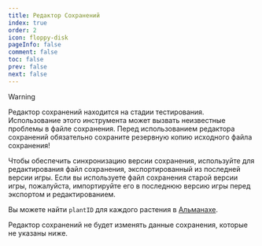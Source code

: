 ```yaml
---
title: Редактор Сохранений
index: true
order: 2
icon: floppy-disk
pageInfo: false
comment: false
toc: false
prev: false
next: false
---
```


<script setup>
    import Editor from '@source/components/save-editor/App.vue';
    import { provide } from 'vue';
    import { onMounted } from 'vue';
    provide("i18nLanguage",'ru');

    onMounted(() => {
        (window.adsbygoogle = window.adsbygoogle || []).push({});
    })
</script>

> [!warning]
> Редактор сохранений находится на стадии тестирования. Использование этого инструмента может вызвать неизвестные проблемы в файле сохранения. Перед использованием редактора сохранений обязательно сохраните резервную копию исходного файла сохранения!
>
> Чтобы обеспечить синхронизацию версии сохранения, используйте для редактирования файл сохранения, экспортированный из последней версии игры. Если вы используете файл сохранения старой версии игры, пожалуйста, импортируйте его в последнюю версию игры перед экспортом и редактированием.
>
> Вы можете найти `plantID` для каждого растения в [Альманахе](../almanac/).
>
> Редактор сохранений не будет изменять данные сохранения, которые не указаны ниже.

<ins class="adsbygoogle"
style="display:block"
data-ad-client="ca-pub-2336226859954206"
data-ad-slot="7113006248"
data-ad-format="auto"
data-full-width-responsive="true"> </ins>

<Editor />
